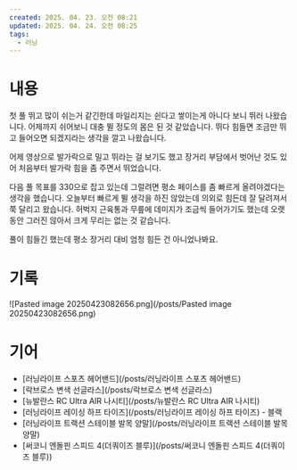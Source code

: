 ```yaml
---
created: 2025. 04. 23. 오전 08:21
updated: 2025. 04. 24. 오전 08:25
tags:
  - 러닝
---
```

# 내용

첫 풀 뛰고 많이 쉬는거 같긴한데 마일리지는 쉰다고 쌓이는게 아니다 보니 뛰러 나왔습니다. 어제까지 쉬어보니 대충 뛸 정도의 몸은 된 것 같았습니다. 뛰다 힘들면 조금만 뛰고 들어오면 되겠지라는 생각을 깔고 나왔습니다.

어제 영상으로 발가락으로 밀고 뛰라는 걸 보기도 했고 장거리 부담에서 벗어난 것도 있어 처음부터 발가락 힘을 좀 주면서 뛰었습니다.

다음 풀 목표를 330으로 잡고 있는데 그럴려면 평소 페이스를 좀 빠르게 올려야겠다는 생각을 했습니다. 오늘부터 빠르게 뛸 생각을 하진 않았는데 의외로 힘든데 잘 달려져서 쭉 달리고 왔습니다. 허벅지 근육통과 무릎에 데미지가 조금씩 들어가기도 했는데 오랫동안 그러진 않아서 크게 무리는 없는 것 같습니다.

풀이 힘들긴 했는데 평소 장거리 대비 엄청 힘든 건 아니었나봐요.

# 기록

![Pasted image 20250423082656.png](/posts/Pasted image 20250423082656.png)

# 기어

- [러닝라이프 스포츠 헤어밴드](/posts/러닝라이프 스포츠 헤어밴드)
- [락브로스 변색 선글라스](/posts/락브로스 변색 선글라스)
- [뉴발란스 RC Ultra AIR 나시티](/posts/뉴발란스 RC Ultra AIR 나시티)
- [러닝라이프 레이싱 하프 타이즈](/posts/러닝라이프 레이싱 하프 타이즈) - 블랙
- [러닝라이프 트랙션 스테이블 발목 양말](/posts/러닝라이프 트랙션 스테이블 발목 양말)
- [써코니 엔돌핀 스피드 4(더쿼이즈 블루)](/posts/써코니 엔돌핀 스피드 4(더쿼이즈 블루))
